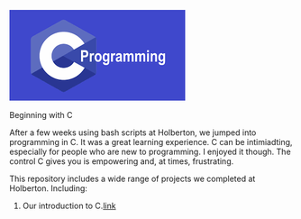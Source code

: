 ![alt text](https://github.com/JfHarris/holbertonschool-low_level_programming/blob/master/assets/c_logo.png?raw=true)

Beginning with C

After a few weeks using bash scripts at Holberton, we jumped into programming in C. It was a great learning experience. C can be intimiadting, especially for people who are new to programming. I enjoyed it though. The control C gives you is empowering and, at times, frustrating.

This repository includes a wide range of projects we completed at Holberton.
Including:
1. Our introduction to C.[link](https://github.com/JfHarris/holbertonschool-low_level_programming/tree/master/0x00-hello_world "Hello, World")